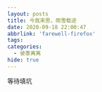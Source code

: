 ```yaml
---
layout: posts
title: 今我来思，雨雪载途
date: 2020-09-18 22:00:47
abbrlink: 'farewell-firefox'
tags:
categories:
  - 彼黍离离
hide: true
---
```


等待填坑
